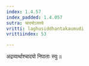 ```yaml
---
index: 1.4.57
index_padded: 1.4.057
sutra: चादयोऽसत्त्वे
vritti: laghusiddhantakaumudi
vrittiindex: 53

---
```

अद्रव्यार्थाश्चादयो निपाताः स्युः॥